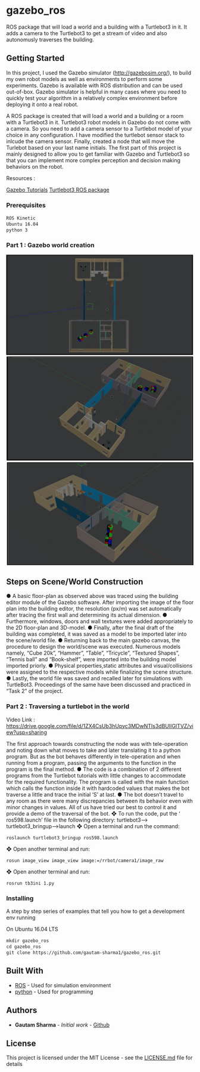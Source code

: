 # gazebo_ros
ROS package that will load a world and a building with a Turtlebot3 in it. It adds a camera to the Turtlebot3 to get a stream of video and also autonomusly traverses the building.

## Getting Started

In this project, I used the Gazebo simulator (http://gazebosim.org/), to build my own robot models as well as environments to perform some experiments. Gazebo is available with ROS distribution and can be used out-of-box. Gazebo simulator is helpful in many cases where you need to quickly test your algorithm in a relatively complex environment before deploying it onto a real robot.

A ROS package is created that will load a world and a building or a room with a Turtlebot3 in it. Turtlebot3 robot models in Gazebo do not come with a camera. So you need to add a camera sensor to a Turtlebot model of your choice in any configuration. I have modified the turtlebot sensor stack to inlcude the camera sensor. Finally, created a node that will move the Turlebot based on your last name initials. The first part of this project is mainly designed to allow you to get familiar with Gazebo and Turtlebot3 so that you can implement more complex perception and decision making behaviors on the robot.

Resources : 

[Gazebo Tutorials](http://gazebosim.org/tutorials/browse)
[Turtlebot3 ROS package](http://wiki.ros.org/turtlebot3)


### Prerequisites

```
ROS Kinetic
Ubuntu 16.04
python 3
```

### Part 1 : Gazebo world creation
![image info](./pictures/image1.png)
![image info](./pictures/image2.png)
![image info](./pictures/image3.png)

## Steps on Scene/World Construction
● A basic floor-plan as observed above was traced using the building editor module of the Gazebo software. After importing the image of the floor plan into the building editor, the resolution (px/m) was set automatically after tracing the first wall and determining its actual dimension.
● Furthermore, windows, doors and wall textures were added appropriately to the 2D floor-plan and 3D-model.
● Finally, after the final draft of the building was completed, it was saved as a model to be imported later into the scene/world file.
● Returning back to the main gazebo canvas, the procedure to design the world/scene was executed. Numerous models namely, “Cube 20k”, “Hammer”, “Table”, “Tricycle”, “Textured Shapes”, “Tennis ball” and “Book-shelf”, were imported into the building model imported priorly.
● Physical properties,static attributes and visual/collisions were assigned to the respective models while finalizing the scene structure.
● Lastly, the world file was saved and recalled later for simulations with TurtleBot3. Proceedings of the same have been discussed and practiced in “Task 2” of the project.

### Part 2 : Traversing a turtlebot in the world

Video Link :
https://drive.google.com/file/d/1ZX4CsUb3hUpyc3MDwNTIs3dBUIlGITVZ/view?usp=sharing

The first approach towards constructing the node was with tele-operation and noting down what moves to take and later translating it to a python program. But as the bot behaves differently in tele-operation and when running from a program, passing the arguments to the function in the program is the final method.
● The code is a combination of 2 different programs from the Turtlebot tutorials with little changes to accommodate for the required functionality. The program is called with the main function which calls the function inside it with hardcoded values that makes the bot traverse a little and trace the initial ’S’ at last.
● The bot doesn’t travel to any room as there were many discrepancies between its behavior even with minor changes in values. All of us have tried our best to control it and provide a demo of the traversal of the bot.
❖ To run the code, put the ‘​ros598.launch​’ file in the following directory: turtlebot3——> turtlebot3_bringup——>launch
❖ Open a terminal and run the command: 
```
roslaunch turtlebot3_bringup ros598.launch
```
❖ Open another terminal and run:
```
rosun image_view image_view image:=/rrbot/camera1/image_raw
```
❖ Open another terminal and run: 
```
rosrun tb3ini 1.py
```

### Installing

A step by step series of examples that tell you how to get a development env running

On Ubuntu 16.04 LTS

```
mkdir gazebo_ros
cd gazebo_ros
git clone https://github.com/gautam-sharma1/gazebo_ros.git
```



## Built With

* [ROS](https://www.ros.org) - Used for simulation environment
* [python](https://www.python.org) - Used for programming

## Authors

* **Gautam Sharma** - *Initial work* - [Github](https://github.com/gautam-sharma1)


## License

This project is licensed under the MIT License - see the [LICENSE.md](LICENSE.md) file for details





